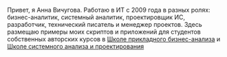 Привет, я Анна Вичугова. Работаю в ИТ с 2009 года в разных ролях: бизнес-аналитик, системный аналитик, проектировщик ИС, разработчик, технический писатель и менеджер проектов. Здесь размещаю примеры моих скриптов и приложений для студентов собственных авторских курсов в [Школе прикладного бизнес-анализа](https://babok-school.ru/) и [Школе системного анализа и проектирования](https://systems.education/)
